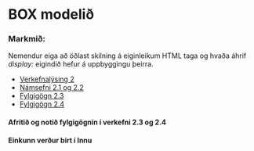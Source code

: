 # BOX modelið

### Markmið:
Nemendur eiga að öðlast skilning á eiginleikum HTML taga og hvaða áhrif _display:_ eigindið hefur á uppbyggingu þeirra.

* [Verkefnalýsing 2](Verkefni_2.pdf)
* [Námsefni 2.1 og 2.2](https://github.com/vefgrunnur/Namsefni/tree/main/Namsefni-2/V-21-22/)
* [Fylgigögn 2.3](https://github.com/vefgrunnur/Namsefni/tree/main/Namsefni-2/V-23)
* [Fylgigögn 2.4](https://github.com/vefgrunnur/Namsefni/tree/main/Namsefni-2/V-24)

#### Afritið og notið fylgigögnin í verkefni 2.3 og 2.4

#### Einkunn verður birt í Innu
